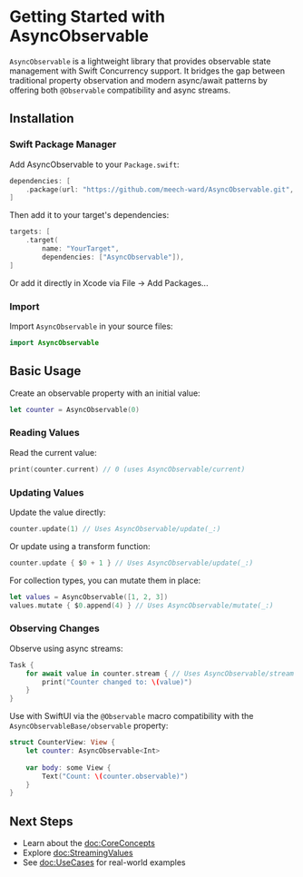 # Getting Started with AsyncObservable

``AsyncObservable`` is a lightweight library that provides observable state management with Swift Concurrency support. It bridges the gap between traditional property observation and modern async/await patterns by offering both `@Observable` compatibility and async streams.

## Installation

### Swift Package Manager

Add AsyncObservable to your `Package.swift`:

```swift
dependencies: [
    .package(url: "https://github.com/meech-ward/AsyncObservable.git", from: "0.4.0")
]
```

Then add it to your target's dependencies:

```swift
targets: [
    .target(
        name: "YourTarget",
        dependencies: ["AsyncObservable"]),
]
```

Or add it directly in Xcode via File → Add Packages...

### Import

Import `AsyncObservable` in your source files:

```swift
import AsyncObservable
```

## Basic Usage

Create an observable property with an initial value:

```swift
let counter = AsyncObservable(0)
```

### Reading Values

Read the current value:

```swift
print(counter.current) // 0 (uses AsyncObservable/current)
```

### Updating Values

Update the value directly:

```swift
counter.update(1) // Uses AsyncObservable/update(_:)
```

Or update using a transform function:

```swift
counter.update { $0 + 1 } // Uses AsyncObservable/update(_:)
```

For collection types, you can mutate them in place:

```swift
let values = AsyncObservable([1, 2, 3])
values.mutate { $0.append(4) } // Uses AsyncObservable/mutate(_:)
```

### Observing Changes

Observe using async streams:

```swift
Task {
    for await value in counter.stream { // Uses AsyncObservable/stream
        print("Counter changed to: \(value)")
    }
}
```

Use with SwiftUI via the `@Observable` macro compatibility with the ``AsyncObservableBase/observable`` property:

```swift
struct CounterView: View {
    let counter: AsyncObservable<Int>
    
    var body: some View {
        Text("Count: \(counter.observable)")
    }
}
```

## Next Steps

- Learn about the <doc:CoreConcepts>
- Explore <doc:StreamingValues>
- See <doc:UseCases> for real-world examples
